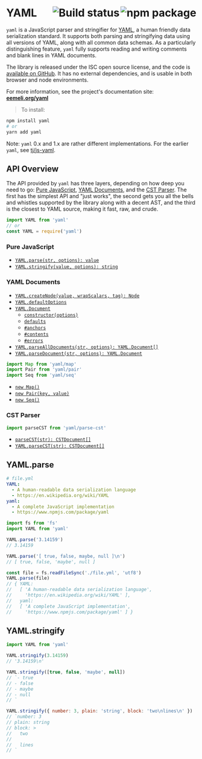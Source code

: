 # YAML <a href="https://www.npmjs.com/package/yaml"><img align="right" src="https://badge.fury.io/js/yaml.svg" title="npm package" /></a><a href="https://travis-ci.org/eemeli/yaml"><img align="right" src="https://travis-ci.org/eemeli/yaml.svg?branch=master" title="Build status" /></a>

`yaml` is a JavaScript parser and stringifier for [YAML](http://yaml.org/), a human friendly data serialization standard. It supports both parsing and stringifying data using all versions of YAML, along with all common data schemas. As a particularly distinguishing feature, `yaml` fully supports reading and writing comments and blank lines in YAML documents.

The library is released under the ISC open source license, and the code is [available on GitHub](https://github.com/eemeli/yaml/). It has no external dependencies, and is usable in both browser and node environments.

For more information, see the project's documentation site: [**eemeli.org/yaml**](https://eemeli.org/yaml/)

> To install:

```sh
npm install yaml
# or
yarn add yaml
```

Note: `yaml` 0.x and 1.x are rather different implementations. For the earlier `yaml`, see [tj/js-yaml](https://github.com/tj/js-yaml).

## API Overview

The API provided by `yaml` has three layers, depending on how deep you need to go: [Pure JavaScript](https://eemeli.org/yaml/#pure-javascript), [YAML Documents](https://eemeli.org/yaml/#yaml-documents), and the [CST Parser](https://eemeli.org/yaml/#cst-parser). The first has the simplest API and "just works", the second gets you all the bells and whistles supported by the library along with a decent AST, and the third is the closest to YAML source, making it fast, raw, and crude.

```js
import YAML from 'yaml'
// or
const YAML = require('yaml')
```

### Pure JavaScript

* [`YAML.parse(str, options): value`](https://eemeli.org/yaml/#yaml-parse)
* [`YAML.stringify(value, options): string`](https://eemeli.org/yaml/#yaml-stringify)

### YAML Documents

* [`YAML.createNode(value, wrapScalars, tag): Node`](https://eemeli.org/yaml/#creating-nodes)
* [`YAML.defaultOptions`](https://eemeli.org/yaml/#options)
* [`YAML.Document`](https://eemeli.org/yaml/#yaml-documents)
  * [`constructor(options)`](https://eemeli.org/yaml/#creating-documents)
  * [`defaults`](https://eemeli.org/yaml/#options)
  * [`#anchors`](https://eemeli.org/yaml/#working-with-anchors)
  * [`#contents`](https://eemeli.org/yaml/#content-nodes)
  * [`#errors`](https://eemeli.org/yaml/#errors)
* [`YAML.parseAllDocuments(str, options): YAML.Document[]`](https://eemeli.org/yaml/#parsing-documents)
* [`YAML.parseDocument(str, options): YAML.Document`](https://eemeli.org/yaml/#parsing-documents)

```js
import Map from 'yaml/map'
import Pair from 'yaml/pair'
import Seq from 'yaml/seq'
```

* [`new Map()`](https://eemeli.org/yaml/#creating-nodes)
* [`new Pair(key, value)`](https://eemeli.org/yaml/#creating-nodes)
* [`new Seq()`](https://eemeli.org/yaml/#creating-nodes)

### CST Parser

```js
import parseCST from 'yaml/parse-cst'
```

* [`parseCST(str): CSTDocument[]`](https://eemeli.org/yaml/#parsecst)
* [`YAML.parseCST(str): CSTDocument[]`](https://eemeli.org/yaml/#parsecst)

## YAML.parse

```yaml
# file.yml
YAML:
  - A human-readable data serialization language
  - https://en.wikipedia.org/wiki/YAML
yaml:
  - A complete JavaScript implementation
  - https://www.npmjs.com/package/yaml
```

```js
import fs from 'fs'
import YAML from 'yaml'

YAML.parse('3.14159')
// 3.14159

YAML.parse('[ true, false, maybe, null ]\n')
// [ true, false, 'maybe', null ]

const file = fs.readFileSync('./file.yml', 'utf8')
YAML.parse(file)
// { YAML:
//   [ 'A human-readable data serialization language',
//     'https://en.wikipedia.org/wiki/YAML' ],
//   yaml:
//   [ 'A complete JavaScript implementation',
//     'https://www.npmjs.com/package/yaml' ] }
```

## YAML.stringify

```js
import YAML from 'yaml'

YAML.stringify(3.14159)
// '3.14159\n'

YAML.stringify([true, false, 'maybe', null])
// `- true
// - false
// - maybe
// - null
// `

YAML.stringify({ number: 3, plain: 'string', block: 'two\nlines\n' })
// `number: 3
// plain: string
// block: >
//   two
//
//   lines
// `
```
